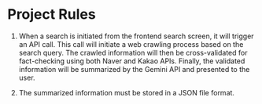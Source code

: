 # Project Rules

1.  When a search is initiated from the frontend search screen, it will trigger an API call. This call will initiate a web crawling process based on the search query. The crawled information will then be cross-validated for fact-checking using both Naver and Kakao APIs. Finally, the validated information will be summarized by the Gemini API and presented to the user.

2.  The summarized information must be stored in a JSON file format.




